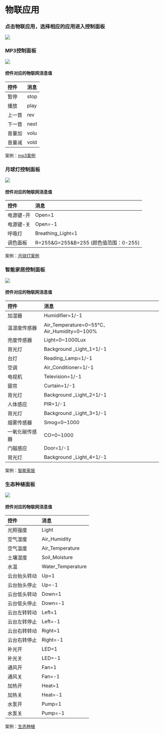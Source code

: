# 物联应用

### 点击物联应用，选择相应的应用进入控制面板

![](../../.gitbook/assets/10.png)

### MP3控制面板

![](../../.gitbook/assets/screenshot_2019-01-24-16-54-54-465_com.tencent.mm.png)

#### 控件对应的物联网消息值

| 控件 | 消息 |
| :--- | :--- |
| 暂停 | stop |
| 播放 | play |
| 上一首 | rev |
| 下一首 | next |
| 音量加 | volu |
| 音量减 | vold |

案例：[mp3案例](http://haohaodada.com/wulink/index.php?id=4567)

### 月球灯控制面板

![](../../.gitbook/assets/screenshot_2019-01-24-16-54-59-728_com.tencent.mm.png)

#### 控件对应的物联网消息值

| 控件 | 消息 |
| :--- | :--- |
| 电源键-开 | Open=1 |
| 电源键-关 | Open=-1 |
| 呼吸灯 | Breathing\_Light=1 |
| 调色面板 | R=255&G=255&B=255   \(颜色值范围：0-255\) |

案例：[月球灯案例](http://www.haohaodada.com/3dmoon/index.php?id=3131)

### 智能家居控制面板

![](../../.gitbook/assets/screenshot_2019-01-24-16-55-05-244_com.tencent.mm.png)

#### 控件对应的物联网消息值

| 控件 | 消息 |
| :--- | :--- |
| 加湿器 | Humidifier=1/-1 |
| 温湿度传感器 | Air\_Temperature=0~55℃、Air\_Humidity=0~100% |
| 亮度传感器 | Light=0~1000Lux |
| 背光灯 | Background \_Light\_1=1/-1 |
| 台灯 | Reading\_Lamp=1/-1 |
| 空调 | Air\_Conditioner=1/-1 |
| 电视机 | Television=1/-1 |
| 窗帘 | Curtain=1/-1 |
| 背光灯 | Background \_Light\_2=1/-1 |
| 人体感应 | PIR=1/-1 |
| 背光灯 | Background \_Light\_3=1/-1 |
| 烟雾传感器 | Smog=0~1000 |
| 一氧化碳传感器 | CO=0~1000 |
| 门磁感应 | Door=1/-1 |
| 背光灯 | Background \_Light\_4=1/-1 |

案例：[智能家居](http://www.haohaodada.com/wulink-nano/index.php?id=2086)

### 生态种植面板

![](../../.gitbook/assets/screenshot_2019-01-24-16-55-10-729_com.tencent.mm.png)

#### 控件对应的物联网消息值

| 控件 | 消息 |
| :--- | :--- |
| 光照强度 | Light |
| 空气湿度 | Air\_Humidity |
| 空气温度 | Air\_Temperature |
| 土壤湿度 | Soil\_Moisture |
| 水温 | Water\_Temperature |
| 云台抬头转动 | Up=1 |
| 云台抬头停止 | Up=-1 |
| 云台低头转动 | Down=1 |
| 云台低头停止 | Down=-1 |
| 云台左转转动 | Left=1 |
| 云台左转停止 | Left=-1 |
| 云台右转转动 | Right=1 |
| 云台右转停止 | Right=-1 |
| 补光开 | LED=1 |
| 补光关 | LED=-1 |
| 通风开 | Fan=1 |
| 通风关 | Fan=-1 |
| 加热开 | Heat=1 |
| 加热关 | Heat=-1 |
| 水泵开 | Pump=1 |
| 水泵关 | Pump=-1 |

案例：[生态种植](http://www.haohaodada.com/wulink-nano/index.php?id=5716)

